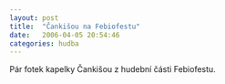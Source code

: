 ```yaml
---
layout: post
title:  "Čankišou na Febiofestu"
date:   2006-04-05 20:54:46
categories: hudba
---
```


Pár fotek kapelky Čankišou z hudební části Febiofestu.